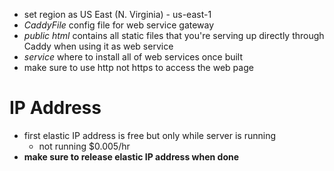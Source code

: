 * set region as US East (N. Virginia) - us-east-1
* *CaddyFile* config file for web service gateway
* *public html* contains all static files that you're serving up directly through Caddy when using it as web service
* *service* where to install all of web services once built
* make sure to use http not https to access the web page
# IP Address
* first elastic IP address is free but only while server is running
    - not running $0.005/hr
* **make sure to release elastic IP address when done**